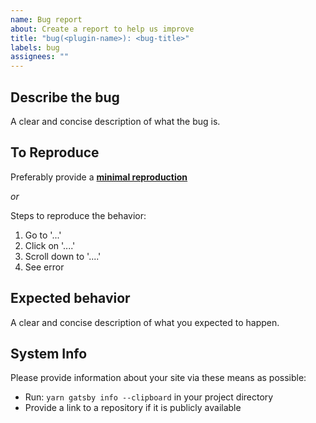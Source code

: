 ```yaml
---
name: Bug report
about: Create a report to help us improve
title: "bug(<plugin-name>): <bug-title>"
labels: bug
assignees: ""
---
```


## Describe the bug
A clear and concise description of what the bug is.

## To Reproduce

Preferably provide a [**minimal reproduction**](https://www.gatsbyjs.com/contributing/how-to-make-a-reproducible-test-case/)

_or_


Steps to reproduce the behavior:
1. Go to '...'
2. Click on '....'
3. Scroll down to '....'
4. See error



## Expected behavior
A clear and concise description of what you expected to happen.

## System Info
Please provide information about your site via these means as possible:

- Run: `yarn gatsby info --clipboard` in your project directory
- Provide a link to a repository if it is publicly available
